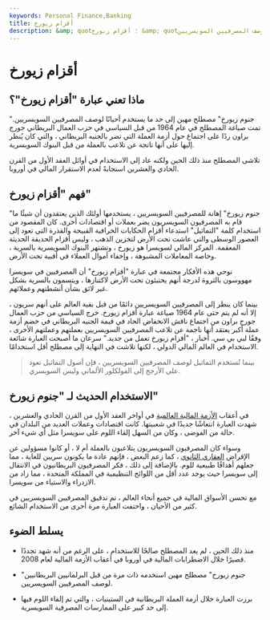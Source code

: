 ```yaml
---
keywords: Personal Finance,Banking
title: أقزام زيورخ
description: &amp; quot؛ أقزام زيورخ &amp; quot؛ هو مصطلح مهين يستخدم لوصف المصرفيين السويسريين.
---
```


# أقزام زيورخ
## ماذا تعني عبارة "أقزام زيورخ"؟

"جنوم زيورخ" مصطلح مهين إلى حد ما يستخدم أحيانًا لوصف المصرفيين السويسريين. تمت صياغة المصطلح في عام 1964 من قبل السياسي في حزب العمال البريطاني جورج براون ردًا على اجتماع حول أزمة العملة التي تضر بالجنيه البريطاني ، والتي كان يُنظر إليها على أنها ناتجة عن تلاعب بالعملة من قبل البنوك السويسرية.

تلاشى المصطلح منذ ذلك الحين ولكنه عاد إلى الاستخدام في أوائل العقد الأول من القرن الحادي والعشرين استجابةً لعدم الاستقرار المالي في أوروبا.

## فهم "أقزام زيورخ"

"جنوم زيورخ" إهانة للمصرفيين السويسريين ، يستخدمها أولئك الذين يعتقدون أن شيئًا ما قام به المصرفيون السويسريون يضر بعملات أو اقتصادات أخرى. كان المقصود من استخدام كلمة "التماثيل" استدعاء أقزام الحكايات الخرافية القبيحة والقذرة التي تعود إلى العصور الوسطى والتي عاشت تحت الأرض لتخزين الذهب ، وليس أقزام الحديقة الحديثة المعقمة. المركز المالي لسويسرا هو زيورخ ، وتشتهر البنوك السويسرية بالسرية ، وخاصة المعاملات المشبوهة ، وإخفاء أموال العملاء في أقبية تحت الأرض.

توحي هذه الأفكار مجتمعة في عبارة "أقزام زيورخ" أن المصرفيين في سويسرا مهووسون بالثروة لدرجة أنهم يختبئون تحت الأرض لاكتنازها ، ويتسمون بالسرية بشكل غير لائق بشأن أنشطتهم وعملائهم.

بينما كان ينظر إلى المصرفيين السويسريين دائمًا من قبل بقية العالم على أنهم سريون ، إلا أنه لم يتم حتى عام 1964 صياغة عبارة أقزام زيورخ. خرج السياسي من حزب العمال جورج براون من اجتماع ناقش الانخفاض الحاد في قيمة الجنيه البريطاني في خضم أزمة عملة أكبر يعتقد أنها ناجمة عن تلاعب المصرفيين السويسريين بعملتهم وعملتهم الأخرى ، وفقًا لبي بي سي. أخبار ، "أقزام زيورخ تعمل من جديد." سرعان ما أصبحت العبارة شائعة الاستخدام في العالم المالي الدولي ، لكنها تلاشت في النهاية إلى مصطلح أقل استخدامًا.

> بينما تُستخدم التماثيل لوصف المصرفيين السويسريين ، فإن أصول التماثيل تعود على الأرجح إلى الفولكلور الألماني وليس السويسري.

>

## الاستخدام الحديث لـ "جنوم زيورخ"

في أعقاب [الأزمة المالية العالمية](/financial-crisis) في أواخر العقد الأول من القرن الحادي والعشرين ، شهدت العبارة انتعاشًا جديدًا في شعبيتها. كانت اقتصادات وعملات العديد من البلدان في حالة من الفوضى ، وكان من السهل إلقاء اللوم على سويسرا مثل أي شيء آخر.

وسواء كان المصرفيون السويسريون يتلاعبون بالعملة أم لا ، أو كانوا مسؤولين عن الإقراض [العقاري الثانوي](/subprime_mortgage) ، كما زعم البعض ، فإنهم عادة ما يكونون سريين للغاية ، مما جعلهم أهدافًا طبيعية للوم. بالإضافة إلى ذلك ، فكر المصرفيون البريطانيون في الانتقال إلى سويسرا حيث يوجد عدد أقل من اللوائح التنظيمية في المملكة المتحدة ، مما زاد من الازدراء والاستياء من سويسرا.

مع تحسن الأسواق المالية في جميع أنحاء العالم ، تم تدقيق المصرفيين السويسريين في كثير من الأحيان ، واختفت العبارة مرة أخرى من الاستخدام الشائع.

## يسلط الضوء

- منذ ذلك الحين ، لم يعد المصطلح صالحًا للاستخدام ، على الرغم من أنه شهد تجددًا قصيرًا خلال الاضطرابات المالية في أوروبا في أعقاب الأزمة المالية لعام 2008.

- "جنوم زيورخ" مصطلح مهين استخدمه ذات مرة من قبل البرلمانيين البريطانيين لوصف المصرفيين السويسريين.

- برزت العبارة خلال أزمة العملة البريطانية في الستينيات ، والتي تم إلقاء اللوم فيها إلى حد كبير على الممارسات المصرفية السويسرية.

